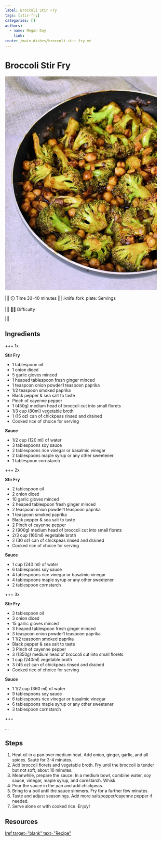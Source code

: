 ```yaml
---
label: Broccoli Stir Fry
tags: [stir-fry]
categories: []
authors:
  - name: Megan Day
    link: 
route: /main-dishes/broccoli-stir-fry.md
---
```



# Broccoli Stir Fry
![Real good stir fry sauce.](/static/banners/broccoli-stir-fry.jpg)

||| :timer_clock: Time
30-40 minutes
||| :knife_fork_plate: Servings

||| :cook: Difficulty

|||

## Ingredients

+++ 1x

**Stir Fry**
- 1 tablespoon oil
- 1 onion diced
- 5 garlic gloves minced
- 1 heaped tablespoon fresh ginger minced
- 1 teaspoon onion powder1 teaspoon paprika
- 1/2 teaspoon smoked paprika
- Black pepper & sea salt to taste
- Pinch of cayenne pepper
- 1 (450g) medium head of broccoli cut into small florets
- 1/3 cup (80ml) vegetable broth
- 1 (15 oz) can of chickpeas rinsed and drained
- Cooked rice of choice for serving

**Sauce**
- 1/2 cup (120 ml) of water
- 3 tablespoons soy sauce
- 2 tablespoons rice vinegar or basalmic vinegar
- 2 tablespoons maple syrup or any other sweetener
- 1 tablespoon cornstarch

+++ 2x

**Stir Fry**
- 2 tablespoon oil
- 2 onion diced
- 10 garlic gloves minced
- 2 heaped tablespoon fresh ginger minced
- 2 teaspoon onion powder1 teaspoon paprika
- 1 teaspoon smoked paprika
- Black pepper & sea salt to taste
- 2 Pinch of cayenne pepper
- 2 (900g) medium head of broccoli cut into small florets
- 2/3 cup (160ml) vegetable broth
- 2 (30 oz) can of chickpeas rinsed and drained
- Cooked rice of choice for serving

**Sauce**
- 1 cup (240 ml) of water
- 6 tablespoons soy sauce
- 4 tablespoons rice vinegar or basalmic vinegar
- 4 tablespoons maple syrup or any other sweetener
- 2 tablespoon cornstarch

+++ 3x

**Stir Fry**
- 3 tablespoon oil
- 3 onion diced
- 15 garlic gloves minced
- 3 heaped tablespoon fresh ginger minced
- 3 teaspoon onion powder1 teaspoon paprika
- 1 1/2 teaspoon smoked paprika
- Black pepper & sea salt to taste
- 3 Pinch of cayenne pepper
- 3 (1350g) medium head of broccoli cut into small florets
- 1 cup (240ml) vegetable broth
- 3 (45 oz) can of chickpeas rinsed and drained
- Cooked rice of choice for serving

**Sauce**
- 1 1/2 cup (360 ml) of water
- 9 tablespoons soy sauce
- 6 tablespoons rice vinegar or basalmic vinegar
- 6 tablespoons maple syrup or any other sweetener
- 3 tablespoon cornstarch

+++

 ...

## Steps

1. Heat oil in a pan over medium heat. Add onion, ginger, garlic, and all spices. Sauté for 3-4 minutes.
2. Add broccoli florets and vegetable broth. Fry until the broccoli is tender but not soft, about 10 minutes.
3. Meanwhile, prepare the sauce: In a medium bowl, combine water, soy sauce, vinegar, maple syrup, and cornstarch. Whisk.
4. Pour the sauce in the pan and add chickpeas.
5. Bring to a boil until the sauce simmers. Fry for a further few minutes.
6. Taste and adjust seasonings. Add more salt/pepper/cayenne pepper if needed.
7. Serve alone or with cooked rice. Enjoy!

## Resources 
[!ref target="blank" text="Recipe"](https://www.reddit.com/r/vegetarianrecipes/comments/1apb505/garlic_broccoli_stir_fry/)

